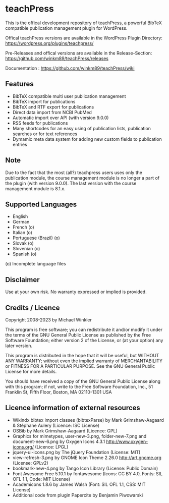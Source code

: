 teachPress
==========

This is the offical development repository of teachPress, a powerful BibTeX compatible publication management plugin for WordPress.

Offical teachPress versions are available in the WordPress Plugin Directory:
https://wordpress.org/plugins/teachpress/

Pre-Releases and offical versions are available in the Release-Section:
https://github.com/winkm89/teachPress/releases

Documentation : https://github.com/winkm89/teachPress/wiki

## Features
* BibTeX compatible multi user publication management
* BibTeX import for publications
* BibTeX and RTF export for publications
* Direct data import from NCBI PubMed 
* Automatic import over API (with version 9.0.0)
* RSS feeds for publications
* Many shortcodes for an easy using of publication lists, publication searches or for text references
* Dymamic meta data system for adding new custom fields to publication entries

## Note 
Due to the fact that the most (all?) teachpress users uses only the publication module, the course management module is no longer a part of the plugin (with version 9.0.0). The last version with the course management module is 8.1.x. 

## Supported Languages
* English
* German
* French (o)
* Italian (o)
* Portuguese (Brazil) (o)
* Slovak (o)
* Slovenian (o)
* Spanish (o)

(o) Incomplete language files

## Disclaimer 
Use at your own risk. No warranty expressed or implied is provided.  

## Credits / Licence

Copyright 2008-2023 by Michael Winkler

This program is free software; you can redistribute it and/or modify
it under the terms of the GNU General Public License as published by
the Free Software Foundation; either version 2 of the License, or
(at your option) any later version.

This program is distributed in the hope that it will be useful,
but WITHOUT ANY WARRANTY; without even the implied warranty of
MERCHANTABILITY or FITNESS FOR A PARTICULAR PURPOSE.  See the
GNU General Public License for more details.

You should have received a copy of the GNU General Public License
along with this program; if not, write to the Free Software
Foundation, Inc., 51 Franklin St, Fifth Floor, Boston, MA  02110-1301  USA

## Licence information of external resources
* Wikindx bibtex import classes (bibtexParse) by Mark Grimshaw-Aagaard & Stéphane Aulery (Licence: ISC License)
* OSBib by Mark Grimshaw-Aagaard (Licence: GPL)
* Graphics for mimetypes, user-new-3.png, folder-new-7.png and document-new-6.png by Oxygen Icons 4.3.1 http://www.oxygen-icons.org/ (Licence: LPGL)
* jquery-ui-icons.png by The jQuery Foundation (License: MIT)
* view-refresh-3.png by GNOME Icon Theme 2.26.0 http://art.gnome.org (License: GPLv2)
* bookmark-new-4.png by Tango Icon Library (License: Public Domain)
* Font Awesome Free 5.10.1 by fontawesome (Icons: CC BY 4.0, Fonts: SIL OFL 1.1, Code: MIT License)
* Academicons 1.8.6 by James Walsh (Font: SIL OFL 1.1, CSS: MIT License)
* Additional code from plugin Papercite by Benjamin Piwowarski 

